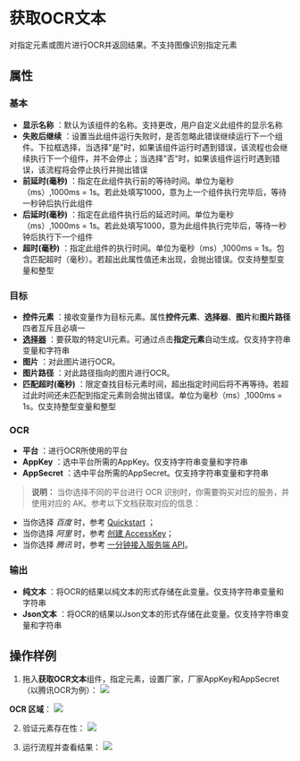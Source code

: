 # 获取OCR文本

对指定元素或图片进行OCR并返回结果。不支持图像识别指定元素


## 属性

### 基本

- **显示名称** ：默认为该组件的名称。支持更改，用户自定义此组件的显示名称
- **失败后继续** ：设置当此组件运行失败时，是否忽略此错误继续运行下一个组件。下拉框选择，当选择"是"时，如果该组件运行时遇到错误，该流程也会继续执行下一个组件，并不会停止；当选择"否"时，如果该组件运行时遇到错误，该流程将会停止执行并抛出错误
- **前延时(毫秒)** ：指定在此组件执行前的等待时间。单位为毫秒（ms）,1000ms = 1s。若此处填写1000，意为上一个组件执行完毕后，等待一秒钟后执行此组件
- **后延时(毫秒)** ：指定在此组件执行后的延迟时间。单位为毫秒（ms）,1000ms = 1s。若此处填写1000，意为此组件执行完毕后，等待一秒钟后执行下一个组件
- **超时(毫秒)** ：指定此组件的执行时间。单位为毫秒（ms）,1000ms = 1s。包含匹配超时（毫秒）。若超出此属性值还未出现，会抛出错误。仅支持整型变量和整型

### 目标

- **控件元素** ：接收变量作为目标元素。属性**控件元素**、**选择器**、**图片**和**图片路径**四者互斥且必填一
- **[选择器](../../Appendix/Selector.md?_v=v2020.4)** ：要获取的特定UI元素。可通过点击**指定元素**自动生成。仅支持字符串变量和字符串
- **图片** ：对此图片进行OCR。
- **图片路径** ：对此路径指向的图片进行OCR。
- **匹配超时(毫秒)** ：限定查找目标元素时间，超出指定时间后将不再等待。若超过此时间还未匹配到指定元素则会抛出错误。单位为毫秒（ms）,1000ms = 1s。仅支持整型变量和整型

### OCR
- **平台** ：进行OCR所使用的平台
- **AppKey** ：选中平台所需的AppKey。仅支持字符串变量和字符串
- **AppSecret** ：选中平台所需的AppSecret。仅支持字符串变量和字符串

>**说明：**
当你选择不同的平台进行 OCR 识别时，你需要购买对应的服务，并使用对应的 AK。参考以下文档获取对应的信息：
- 当你选择 *百度* 时，参考 [Quickstart](https://cloud.baidu.com/doc/OCR/s/dk3iqnq51) ；
- 当你选择 *阿里* 时，参考 [创建 AccessKey](https://help.aliyun.com/document_detail/53045.html?spm=a2c4g.11186623.6.581.1fd87d0aEHqZj6&parentId=43579)；
- 当你选择 *腾讯* 时，参考 [一分钟接入服务端 API](https://cloud.tencent.com/document/product/866/34681)。

### 输出
- **纯文本** ：将OCR的结果以纯文本的形式存储在此变量。仅支持字符串变量和字符串
- **Json文本** ：将OCR的结果以Json文本的形式存储在此变量。仅支持字符串变量和字符串

## 操作样例
1. 拖入**获取OCR文本**组件，指定元素，设置厂家，厂家AppKey和AppSecret（以腾讯OCR为例）：
![](https://docimages.blob.core.chinacloudapi.cn/images/Activities/GetOCRText1.png)

**OCR 区域**：
![](https://docimages.blob.core.chinacloudapi.cn/images/Activities/OCR-sample.png)

2. 验证元素存在性：
![](https://docimages.blob.core.chinacloudapi.cn/images/Activities/GetOCRText2.png)

3. 运行流程并查看结果：
![](https://docimages.blob.core.chinacloudapi.cn/images/Activities/GetOCRText3.png)